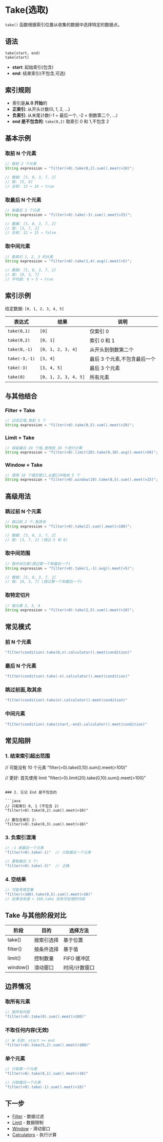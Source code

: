 # Take(选取)

`take()` 函数根据索引位置从收集的数据中选择特定的数据点。

## 语法

```
take(start, end)
take(start)
```

- **start**: 起始索引(包含)
- **end**: 结束索引(不包含,可选)

## 索引规则

- 索引是**从 0 开始**的
- **正索引**: 从开头计数(0, 1, 2, ...)
- **负索引**: 从末尾计数(-1 = 最后一个, -2 = 倒数第二个, ...)
- **end 是不包含的**: `take(0,2)` 取索引 0 和 1,不包含 2

## 基本示例

### 取前 N 个元素

```java
// 取前 2 个元素
String expression = "filter(>0).take(0,2).sum().meet(>10)";

// 数据: [5, 8, 3, 7, 2]
// 取: [5, 8]
// 总和: 13 > 10 → true
```

### 取最后 N 个元素

```java
// 取最后 3 个元素
String expression = "filter(>0).take(-3).sum().meet(>15)";

// 数据: [5, 8, 3, 7, 2]
// 取: [3, 7, 2]
// 总和: 12 > 15 → false
```

### 取中间元素

```java
// 取索引 1, 2, 3 的元素
String expression = "filter(>0).take(1,4).avg().meet(>5)";

// 数据: [5, 8, 3, 7, 2]
// 取: [8, 3, 7]
// 平均值: 6 > 5 → true
```

## 索引示例

给定数据: `[0, 1, 2, 3, 4, 5]`

| 表达式 | 结果 | 说明 |
|------------|--------|-------------|
| `take(0,1)` | `[0]` | 仅索引 0 |
| `take(0,2)` | `[0, 1]` | 索引 0 和 1 |
| `take(0,-1)` | `[0, 1, 2, 3, 4]` | 从开头到倒数第二个 |
| `take(-3,-1)` | `[3, 4]` | 最后 3 个元素,不包含最后一个 |
| `take(-3)` | `[3, 4, 5]` | 最后 3 个元素 |
| `take(0)` | `[0, 1, 2, 3, 4, 5]` | 所有元素 |


## 与其他结合

### Filter + Take

```java
// 过滤正值,取前 5 个
String expression = "filter(>0).take(0,5).sum().meet(>20)";
```

### Limit + Take

```java
// 保留最后 20 个值,使用前 10 个进行计算
String expression = "filter(>0).limit(20).take(0,10).avg().meet(>50)";
```

### Window + Take

```java
// 使用 10 个值的窗口,从窗口中取前 5 个
String expression = "filter(>0).window(10).take(0,5).sum().meet(>25)";
```

## 高级用法

### 跳过前 N 个元素

```java
// 跳过前 2 个,取其余
String expression = "filter(>0).take(2).sum().meet(>100)";

// 数据: [5, 8, 3, 7, 2]
// 取: [3, 7, 2] (跳过 5 和 8)
```

### 取中间范围

```java
// 取中间元素(跳过第一个和最后一个)
String expression = "filter(>0).take(1,-1).avg().meet(>5)";

// 数据: [5, 8, 3, 7, 2]
// 取: [8, 3, 7] (跳过第一个和最后一个)
```

### 取特定切片

```java
// 取元素 2, 3, 4
String expression = "filter(>0).take(2,5).sum().meet(>10)";
```

## 常见模式

### 前 N 个元素

```java
"filter(condition).take(0,n).calculator().meet(condition)"
```

### 最后 N 个元素

```java
"filter(condition).take(-n).calculator().meet(condition)"
```

### 跳过前面,取其余

```java
"filter(condition).take(n).calculator().meet(condition)"
```

### 中间元素

```java
"filter(condition).take(start,-end).calculator().meet(condition)"
```

## 常见陷阱

### 1. 结束索引超出范围

// 可能没有 10 个元素
"filter(>0).take(0,10).sum().meet(>100)"

// 更好: 首先使用 limit
"filter(>0).limit(20).take(0,10).sum().meet(>100)"
```

### 2. 忘记 End 是不包含的

```java
// 只取索引 0, 1 (不包含 2)
"filter(>0).take(0,2).sum().meet(>10)"

// 要包含索引 2:
"filter(>0).take(0,3).sum().meet(>10)"
```

### 3. 负索引混淆

```java
// -1 是最后一个元素
"filter(>0).take(-1)"  // 只取最后一个元素

// 要取最后 3 个:
"filter(>0).take(-3)"  // 正确
```

### 4. 空结果

```java
// 可能导致空集
"filter(>100).take(0,5).sum().meet(>10)"
// 如果没有值 > 100,take 没有可处理的内容
```

## Take 与其他阶段对比

| 阶段 | 目的 | 选择方法 |
|-------|---------|------------------|
| take() | 按索引选择 | 基于位置 |
| filter() | 按条件选择 | 基于值 |
| limit() | 控制数量 | FIFO 缓冲区 |
| window() | 滑动窗口 | 时间/计数窗口 |

## 边界情况

### 取所有元素

```java
// 取所有内容
"filter(>0).take(0).sum().meet(>100)"
```

### 不取任何内容(无效)

```java
// ❌ 无效: start >= end
"filter(>0).take(5,2).sum().meet(>100)"
```

### 单个元素

```java
// 只取第一个元素
"filter(>0).take(0,1).sum().meet(>10)"

// 只取最后一个元素
"filter(>0).take(-1).sum().meet(>10)"
```
## 下一步

- [Filter](./filter) - 数据过滤
- [Limit](./limit) - 数据限制
- [Window](./window) - 滑动窗口
- [Calculators](./calculators) - 执行计算

